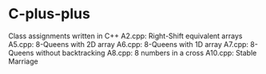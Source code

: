 # C-plus-plus
Class assignments written in C++
A2.cpp: Right-Shift equivalent arrays
A5.cpp: 8-Queens with 2D array
A6.cpp: 8-Queens with 1D array
A7.cpp: 8-Queens without backtracking
A8.cpp: 8 numbers in a cross
A10.cpp: Stable Marriage

